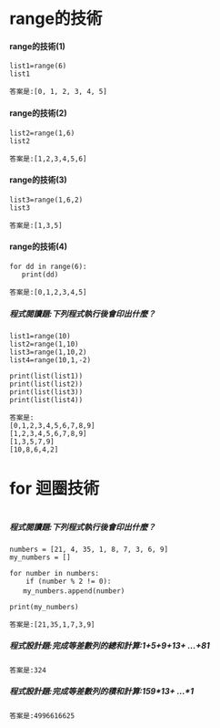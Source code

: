 

# range的技術
#### range的技術(1)
```
list1=range(6)
list1
```
```
答案是:[0, 1, 2, 3, 4, 5]
```
#### range的技術(2)
```
list2=range(1,6)
list2
```
```
答案是:[1,2,3,4,5,6]
```
#### range的技術(3)
```
list3=range(1,6,2)
list3
```
```
答案是:[1,3,5]
```
#### range的技術(4)
```
for dd in range(6):
   print(dd)
```
```
答案是:[0,1,2,3,4,5]
```
##### 程式閱讀題:下列程式執行後會印出什麼？
```
list1=range(10)
list2=range(1,10)
list3=range(1,10,2)
list4=range(10,1,-2)

print(list(list1))
print(list(list2))
print(list(list3)) 
print(list(list4))  

```
```
答案是:
[0,1,2,3,4,5,6,7,8,9]
[1,2,3,4,5,6,7,8,9]
[1,3,5,7,9]
[10,8,6,4,2]
```
# for 迴圈技術

```

```
##### 程式閱讀題:下列程式執行後會印出什麼？
```
numbers = [21, 4, 35, 1, 8, 7, 3, 6, 9]
my_numbers = []

for number in numbers:
    if (number % 2 != 0): 
　　my_numbers.append(number)

print(my_numbers)
```
```
答案是:[21,35,1,7,3,9]
```
##### 程式設計題:完成等差數列的總和計算:1+5+9+13+ ...+81
```
答案是:324
```
##### 程式設計題:完成等差數列的積和計算:1*5*9*13+ ...*1
```
答案是:4996616625
```

